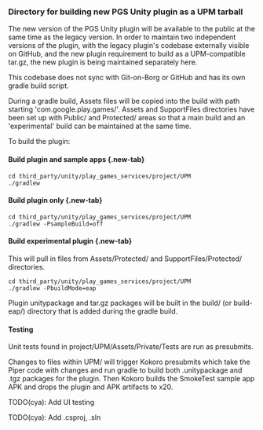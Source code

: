 ### Directory for building new PGS Unity plugin as a UPM tarball

The new version of the PGS Unity plugin will be available to the public at the
same time as the legacy version. In order to maintain two independent versions
of the plugin, with the legacy plugin's codebase externally visible on GitHub,
and the new plugin requirement to build as a UPM-compatible tar.gz, the new
plugin is being maintained separately here.

This codebase does not sync with Git-on-Borg or GitHub and has its own gradle
build script.

During a gradle build, Assets files will be copied into the build with path
starting 'com.google.play.games/'.  Assets and SupportFiles directories have
been set up with Public/ and Protected/ areas so that a main build and an
'experimental' build can be maintained at the same time.

To build the plugin:

<section class="tabs">

#### Build plugin and sample apps {.new-tab}

```
cd third_party/unity/play_games_services/project/UPM
./gradlew
```

#### Build plugin only {.new-tab}

```
cd third_party/unity/play_games_services/project/UPM
./gradlew -PsampleBuild=off
```

#### Build experimental plugin {.new-tab}

This will pull in files from Assets/Protected/ and SupportFiles/Protected/
directories.

```
cd third_party/unity/play_games_services/project/UPM
./gradlew -PbuildMode=eap
```

</section>

Plugin unitypackage and tar.gz packages will be built in the build/ (or
build-eap/) directory that is added during the gradle build.

#### Testing

Unit tests found in project/UPM/Assets/Private/Tests are run as presubmits.

Changes to files within UPM/ will trigger Kokoro presubmits which take the Piper
code with changes and run gradle to build both .unitypackage and .tgz packages
for the plugin.  Then Kokoro builds the SmokeTest sample app APK and drops the
plugin and APK artifacts to x20.

TODO(cya): Add UI testing

TODO(cya): Add .csproj, .sln
